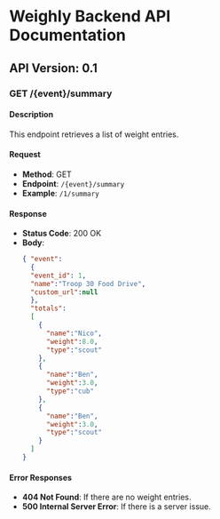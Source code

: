 # Weighly Backend API Documentation

## API Version: 0.1

### GET /{event}/summary

#### Description
This endpoint retrieves a list of weight entries.

#### Request
- **Method**: GET
- **Endpoint**: `/{event}/summary`
- **Example**: `/1/summary`

#### Response
- **Status Code**: 200 OK
- **Body**:
  ```json
  { "event": 
    {
    "event_id": 1,
    "name":"Troop 30 Food Drive",
    "custom_url":null 
    },
    "totals": 
    [ 
      {
        "name":"Nico",
        "weight":8.0,
        "type":"scout"
      },
      {
        "name":"Ben",
        "weight":3.0,
        "type":"cub"
      },
      {
        "name":"Ben",
        "weight":3.0,
        "type":"scout"
      }
    ]
  }
  ```

#### Error Responses
- **404 Not Found**: If there are no weight entries.
- **500 Internal Server Error**: If there is a server issue.